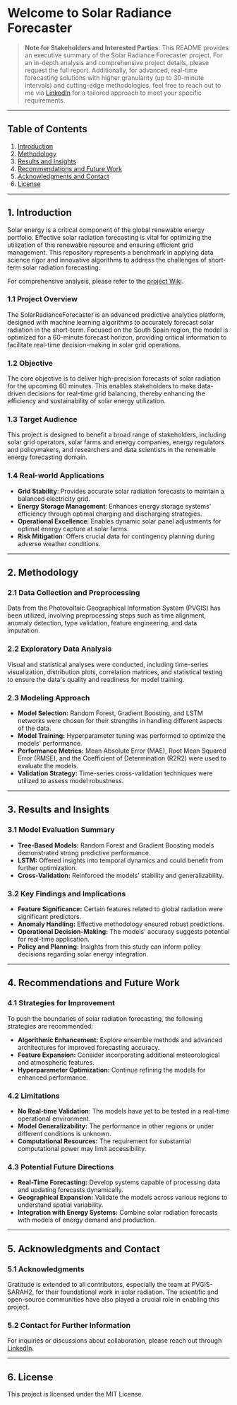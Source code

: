 # Welcome to Solar Radiance Forecaster

> **Note for Stakeholders and Interested Parties**:
This README provides an executive summary of the Solar Radiance Forecaster project. For an in-depth analysis and comprehensive project details, please request the full report. Additionally, for advanced, real-time forecasting solutions with higher granularity (up to 30-minute intervals) and cutting-edge methodologies, feel free to reach out to me via [LinkedIn](https://www.linkedin.com/in/sergiodavidescobar) for a tailored approach to meet your specific requirements.

---

## Table of Contents
1. [Introduction](#introduction)
2. [Methodology](#methodology)
3. [Results and Insights](#results-and-insights)
4. [Recommendations and Future Work](#recommendations-and-future-work)
5. [Acknowledgments and Contact](#acknowledgments-and-contact)
6. [License](#license)

---

## <a name="introduction"></a>1. Introduction

Solar energy is a critical component of the global renewable energy portfolio. Effective solar radiation forecasting is vital for optimizing the utilization of this renewable resource and ensuring efficient grid management. This repository represents a benchmark in applying data science rigor and innovative algorithms to address the challenges of short-term solar radiation forecasting.

For comprehensive analysis, please refer to the [project Wiki](https://github.com/solaripynb/SolarRadianceForecaster/wiki).

### 1.1 Project Overview

The SolarRadianceForecaster is an advanced predictive analytics platform, designed with machine learning algorithms to accurately forecast solar radiation in the short-term. Focused on the South Spain region, the model is optimized for a 60-minute forecast horizon, providing critical information to facilitate real-time decision-making in solar grid operations.

### 1.2 Objective

The core objective is to deliver high-precision forecasts of solar radiation for the upcoming 60 minutes. This enables stakeholders to make data-driven decisions for real-time grid balancing, thereby enhancing the efficiency and sustainability of solar energy utilization.

### 1.3 Target Audience

This project is designed to benefit a broad range of stakeholders, including solar grid operators, solar farms and energy companies, energy regulators and policymakers, and researchers and data scientists in the renewable energy forecasting domain.

### 1.4 Real-world Applications

- **Grid Stability**: Provides accurate solar radiation forecasts to maintain a balanced electricity grid.
- **Energy Storage Management**: Enhances energy storage systems' efficiency through optimal charging and discharging strategies.
- **Operational Excellence**: Enables dynamic solar panel adjustments for optimal energy capture at solar farms.
- **Risk Mitigation**: Offers crucial data for contingency planning during adverse weather conditions.

---

## <a name="methodology"></a>2. Methodology

### 2.1 Data Collection and Preprocessing

Data from the Photovoltaic Geographical Information System (PVGIS) has been utilized, involving preprocessing steps such as time alignment, anomaly detection, type validation, feature engineering, and data imputation.
    
### 2.2 Exploratory Data Analysis

Visual and statistical analyses were conducted, including time-series visualization, distribution plots, correlation matrices, and statistical testing to ensure the data's quality and readiness for model training.
    
### 2.3 Modeling Approach

- **Model Selection:** Random Forest, Gradient Boosting, and LSTM networks were chosen for their strengths in handling different aspects of the data.
- **Model Training:** Hyperparameter tuning was performed to optimize the models' performance.
- **Performance Metrics:** Mean Absolute Error (MAE), Root Mean Squared Error (RMSE), and the Coefficient of Determination (R2R2) were used to evaluate the models.
- **Validation Strategy:** Time-series cross-validation techniques were utilized to assess model robustness.

---

## <a name="results-and-insights"></a>3. Results and Insights

### 3.1 Model Evaluation Summary

- **Tree-Based Models:** Random Forest and Gradient Boosting models demonstrated strong predictive performance.
- **LSTM:** Offered insights into temporal dynamics and could benefit from further optimization.
- **Cross-Validation:** Reinforced the models' stability and generalizability.

### 3.2 Key Findings and Implications

- **Feature Significance:** Certain features related to global radiation were significant predictors.
- **Anomaly Handling:** Effective methodology ensured robust predictions.
- **Operational Decision-Making:** The models' accuracy suggests potential for real-time application.
- **Policy and Planning:** Insights from this study can inform policy decisions regarding solar energy integration.

---

## <a name="recommendations-and-future-work"></a>4. Recommendations and Future Work

### 4.1 Strategies for Improvement

To push the boundaries of solar radiation forecasting, the following strategies are recommended:

- **Algorithmic Enhancement:** Explore ensemble methods and advanced architectures for improved forecasting accuracy.
- **Feature Expansion:** Consider incorporating additional meteorological and atmospheric features.
- **Hyperparameter Optimization:** Continue refining the models for enhanced performance.
    
### 4.2 Limitations

- **No Real-time Validation**: The models have yet to be tested in a real-time operational environment.
- **Model Generalizability:** The performance in other regions or under different conditions is unknown.
- **Computational Resources:** The requirement for substantial computational power may limit accessibility.
    
### 4.3 Potential Future Directions

- **Real-Time Forecasting:** Develop systems capable of processing data and updating forecasts dynamically.
- **Geographical Expansion:** Validate the models across various regions to understand spatial variability.
- **Integration with Energy Systems:** Combine solar radiation forecasts with models of energy demand and production.

---

## <a name="acknowledgments-and-contact"></a>5. Acknowledgments and Contact

### 5.1 Acknowledgments

Gratitude is extended to all contributors, especially the team at PVGIS-SARAH2, for their foundational work in solar radiation. The scientific and open-source communities have also played a crucial role in enabling this project.

### 5.2 Contact for Further Information

For inquiries or discussions about collaboration, please reach out through [LinkedIn](https://www.linkedin.com/in/sergiodavidescobar).

---

## <a name="license"></a>6. License

This project is licensed under the MIT License.
